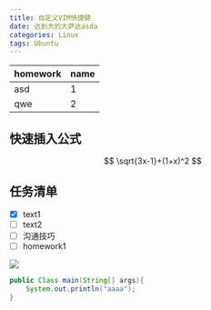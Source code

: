 ```yaml
---
title: 自定义VIM快捷键
date: 达到大的大萨达asda
categories: Linux
tags: Ubuntu
---
```



| homework| name|
|:---|:----|
| asd | 1|
| qwe| 2|

## 快速插入公式
$$
\sqrt{3x-1}+(1+x)^2
$$

## 任务清单
- [x] text1
- [ ] text2
- [ ] 沟通技巧
- [ ] homework1

![](image-khh9ttl7.png)

```java
public Class main(String[] args){
	System.out.println("aaaa");
}
```







